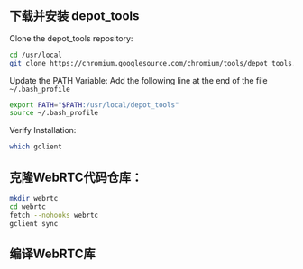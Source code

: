 ## 下载并安装 depot_tools
Clone the depot_tools repository:
```bash
cd /usr/local
git clone https://chromium.googlesource.com/chromium/tools/depot_tools.git
```

Update the PATH Variable:
Add the following line at the end of the file  `~/.bash_profile`
```bash
export PATH="$PATH:/usr/local/depot_tools"
source ~/.bash_profile
```

Verify Installation:
```bash
which gclient
```

## 克隆WebRTC代码仓库：
```bash
mkdir webrtc
cd webrtc
fetch --nohooks webrtc
gclient sync

```

## 编译WebRTC库